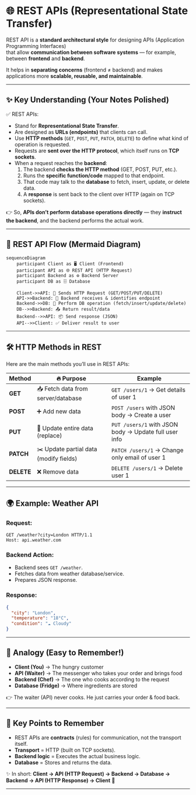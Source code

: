 
# 🌐 REST APIs (Representational State Transfer)

REST API is a **standard architectural style** for designing APIs (Application Programming Interfaces)  
that allow **communication between software systems** — for example, between **frontend** and **backend**.  

It helps in **separating concerns** (frontend ≠ backend) and makes applications more **scalable, reusable, and maintainable**.

---

## ✨ Key Understanding (Your Notes Polished)

✅ REST APIs:
- Stand for **Representational State Transfer**.  
- Are designed as **URLs (endpoints)** that clients can call.  
- Use **HTTP methods** (`GET`, `POST`, `PUT`, `PATCH`, `DELETE`) to define what kind of operation is requested.  
- Requests are **sent over the HTTP protocol**, which itself runs on **TCP sockets**.  
- When a request reaches the **backend**:
  1. The backend **checks the HTTP method** (GET, POST, PUT, etc.).
  2. Runs the **specific function/code** mapped to that endpoint.
  3. That code may talk to the **database** to fetch, insert, update, or delete data.
  4. A **response** is sent back to the client over HTTP (again on TCP sockets).

👉 So, **APIs don’t perform database operations directly** — they **instruct the backend**, and the backend performs the actual work.

---

## 🔑 REST API Flow (Mermaid Diagram)

```mermaid
sequenceDiagram
    participant Client as 🖥️ Client (Frontend)
    participant API as 🌐 REST API (HTTP Request)
    participant Backend as ⚙️ Backend Server
    participant DB as 🗄️ Database

    Client->>API: 📩 Sends HTTP Request (GET/POST/PUT/DELETE)
    API->>Backend: 🚦 Backend receives & identifies endpoint
    Backend->>DB: 📂 Perform DB operation (fetch/insert/update/delete)
    DB-->>Backend: 📤 Return result/data
    Backend-->>API: 📦 Send response (JSON)
    API-->>Client: ✅ Deliver result to user
````

---

## 🛠️ HTTP Methods in REST

Here are the main methods you’ll use in REST APIs:

| Method     | 🔥 Purpose                             | Example                                               |
| ---------- | -------------------------------------- | ----------------------------------------------------- |
| **GET**    | 📥 Fetch data from server/database     | `GET /users/1` → Get details of user 1                |
| **POST**   | ➕ Add new data                         | `POST /users` with JSON body → Create a user          |
| **PUT**    | 📝 Update entire data (replace)        | `PUT /users/1` with JSON body → Update full user info |
| **PATCH**  | ✂️ Update partial data (modify fields) | `PATCH /users/1` → Change only email of user 1        |
| **DELETE** | ❌ Remove data                          | `DELETE /users/1` → Delete user 1                     |

---

## 🌍 Example: Weather API

### Request:

```http
GET /weather?city=London HTTP/1.1
Host: api.weather.com
```

### Backend Action:

* Backend sees `GET /weather`.
* Fetches data from weather database/service.
* Prepares JSON response.

### Response:

```json
{
  "city": "London",
  "temperature": "18°C",
  "condition": "☁️ Cloudy"
}
```

---

## 🍕 Analogy (Easy to Remember!)

* **Client (You)** → The hungry customer
* **API (Waiter)** → The messenger who takes your order and brings food
* **Backend (Chef)** → The one who cooks according to the request
* **Database (Fridge)** → Where ingredients are stored

👉 The waiter (API) never cooks. He just carries your order & food back.

---

## 🎯 Key Points to Remember

* REST APIs are **contracts** (rules) for communication, not the transport itself.
* **Transport** = HTTP (built on TCP sockets).
* **Backend logic** = Executes the actual business logic.
* **Database** = Stores and returns the data.

✨ In short:
**Client → API (HTTP Request) → Backend → Database → Backend → API (HTTP Response) → Client** 🚀

---


